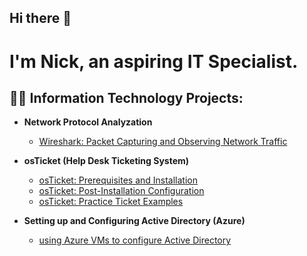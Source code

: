 ## Hi there 👋

<h1>I'm Nick, an aspiring IT Specialist.

<h2>👨‍💻 Information Technology Projects:</h2>

- <b>Network Protocol Analyzation</b>
  - [Wireshark: Packet Capturing and Observing Network Traffic](https://github.com/NickMvrz/observing-network-traffic-via-wireshark)   

- <b>osTicket (Help Desk Ticketing System)</b>
  - [osTicket: Prerequisites and Installation](https://github.com/NickMvrz/osticket-prereqs)
  - [osTicket: Post-Installation Configuration](https://github.com/NickMvrz/post-install-config)
  - [osTicket: Practice Ticket Examples](https://github.com/NickMvrz/ticket-lifecycle)
- <b>Setting up and Configuring Active Directory (Azure)</b>
  - [using Azure VMs to configure Active Directory](https://github.com/NickMvrz/configure-ad)
 



